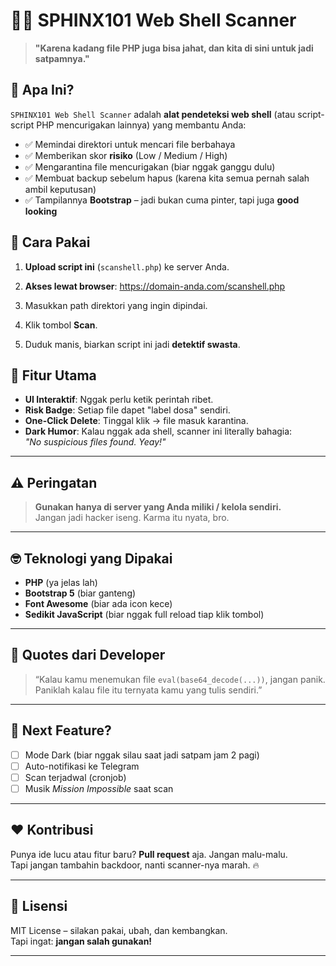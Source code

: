 # 🕵️‍♂️ SPHINX101 Web Shell Scanner

> **"Karena kadang file PHP juga bisa jahat, dan kita di sini untuk jadi satpamnya."**

## 🚀 Apa Ini?

`SPHINX101 Web Shell Scanner` adalah **alat pendeteksi web shell** (atau script-script PHP mencurigakan lainnya) yang membantu Anda:

- ✅ Memindai direktori untuk mencari file berbahaya
- ✅ Memberikan skor **risiko** (Low / Medium / High)
- ✅ Mengarantina file mencurigakan (biar nggak ganggu dulu)
- ✅ Membuat backup sebelum hapus (karena kita semua pernah salah ambil keputusan)
- ✅ Tampilannya **Bootstrap** – jadi bukan cuma pinter, tapi juga **good looking**


## 🔧 Cara Pakai

1. **Upload script ini** (`scanshell.php`) ke server Anda.
2. **Akses lewat browser**:
https://domain-anda.com/scanshell.php

3. Masukkan path direktori yang ingin dipindai.
4. Klik tombol **Scan**.
5. Duduk manis, biarkan script ini jadi **detektif swasta**.


## 📸 Fitur Utama

- **UI Interaktif**: Nggak perlu ketik perintah ribet.
- **Risk Badge**: Setiap file dapet "label dosa" sendiri.
- **One-Click Delete**: Tinggal klik → file masuk karantina.
- **Dark Humor**: Kalau nggak ada shell, scanner ini literally bahagia:  
*"No suspicious files found. Yeay!"*

---

## ⚠️ Peringatan

> **Gunakan hanya di server yang Anda miliki / kelola sendiri.**  
> Jangan jadi hacker iseng. Karma itu nyata, bro.

---

## 🤓 Teknologi yang Dipakai

- **PHP** (ya jelas lah)
- **Bootstrap 5** (biar ganteng)
- **Font Awesome** (biar ada icon kece)
- **Sedikit JavaScript** (biar nggak full reload tiap klik tombol)

---

## 💬 Quotes dari Developer

> “Kalau kamu menemukan file `eval(base64_decode(...))`, jangan panik. Paniklah kalau file itu ternyata kamu yang tulis sendiri.”

---

## 🧩 Next Feature?

- [ ] Mode Dark (biar nggak silau saat jadi satpam jam 2 pagi)
- [ ] Auto-notifikasi ke Telegram
- [ ] Scan terjadwal (cronjob)
- [ ] Musik *Mission Impossible* saat scan

---

## ❤️ Kontribusi

Punya ide lucu atau fitur baru? **Pull request** aja. Jangan malu-malu.  
Tapi jangan tambahin backdoor, nanti scanner-nya marah. 🔥

---

## 📜 Lisensi

MIT License – silakan pakai, ubah, dan kembangkan.  
Tapi ingat: **jangan salah gunakan!**

---
